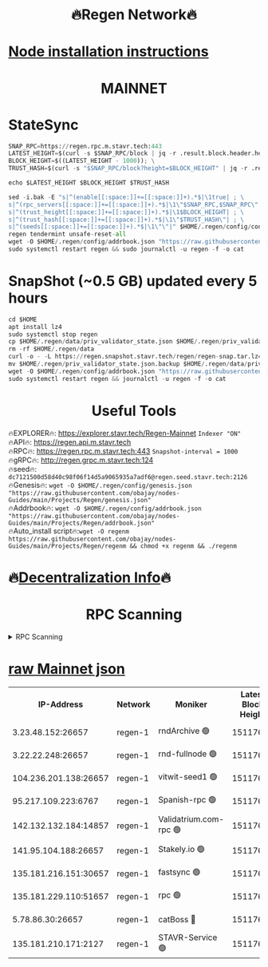 <h1 align="center"> 🔥Regen Network🔥</h1>

[Node installation instructions](https://github.com/obajay/nodes-Guides/tree/main/Projects/Regen)
=
<h1 align="center"> MAINNET</h1>

# StateSync
```python
SNAP_RPC=https://regen.rpc.m.stavr.tech:443
LATEST_HEIGHT=$(curl -s $SNAP_RPC/block | jq -r .result.block.header.height); \
BLOCK_HEIGHT=$((LATEST_HEIGHT - 1000)); \
TRUST_HASH=$(curl -s "$SNAP_RPC/block?height=$BLOCK_HEIGHT" | jq -r .result.block_id.hash)

echo $LATEST_HEIGHT $BLOCK_HEIGHT $TRUST_HASH

sed -i.bak -E "s|^(enable[[:space:]]+=[[:space:]]+).*$|\1true| ; \
s|^(rpc_servers[[:space:]]+=[[:space:]]+).*$|\1\"$SNAP_RPC,$SNAP_RPC\"| ; \
s|^(trust_height[[:space:]]+=[[:space:]]+).*$|\1$BLOCK_HEIGHT| ; \
s|^(trust_hash[[:space:]]+=[[:space:]]+).*$|\1\"$TRUST_HASH\"| ; \
s|^(seeds[[:space:]]+=[[:space:]]+).*$|\1\"\"|" $HOME/.regen/config/config.toml
regen tendermint unsafe-reset-all
wget -O $HOME/.regen/config/addrbook.json "https://raw.githubusercontent.com/obajay/nodes-Guides/main/Projects/Regen/addrbook.json"
sudo systemctl restart regen && sudo journalctl -u regen -f -o cat
```
# SnapShot (~0.5 GB) updated every 5 hours
```python
cd $HOME
apt install lz4
sudo systemctl stop regen
cp $HOME/.regen/data/priv_validator_state.json $HOME/.regen/priv_validator_state.json.backup
rm -rf $HOME/.regen/data
curl -o - -L https://regen.snapshot.stavr.tech/regen/regen-snap.tar.lz4 | lz4 -c -d - | tar -x -C $HOME/.regen --strip-components 2
mv $HOME/.regen/priv_validator_state.json.backup $HOME/.regen/data/priv_validator_state.json
wget -O $HOME/.regen/config/addrbook.json "https://raw.githubusercontent.com/obajay/nodes-Guides/main/Projects/Regen/addrbook.json"
sudo systemctl restart regen && journalctl -u regen -f -o cat
```

 <h1 align="center"> Useful Tools</h1>

🔥EXPLORER🔥:     https://explorer.stavr.tech/Regen-Mainnet        `Indexer "ON"` \
🔥API🔥:          https://regen.api.m.stavr.tech \
🔥RPC🔥:          https://regen.rpc.m.stavr.tech:443              `Snapshot-interval = 1000` \
🔥gRPC🔥:         http://regen.grpc.m.stavr.tech:124 \
🔥seed🔥:      `dc7121500d58d40c98f06f14d5a9065935a7adf6@regen.seed.stavr.tech:2126` \
🔥Genesis🔥:   `wget -O $HOME/.regen/config/genesis.json "https://raw.githubusercontent.com/obajay/nodes-Guides/main/Projects/Regen/genesis.json"` \
🔥Addrbook🔥:  `wget -O $HOME/.regen/config/addrbook.json "https://raw.githubusercontent.com/obajay/nodes-Guides/main/Projects/Regen/addrbook.json"` \
🔥Auto_install script🔥:`wget -O regenm https://raw.githubusercontent.com/obajay/nodes-Guides/main/Projects/Regen/regenm && chmod +x regenm && ./regenm`

🔥[Decentralization Info](https://github.com/obajay/StateSync-snapshots/tree/main/Projects/Regen/Decentralization)🔥
=
<h1 align="center"> RPC Scanning</h1>

<details>
<summary>RPC Scanning</summary>

<h2 align="center"> We scan nodes in real time every 4 hours. And we provide the final result of RPC endpoints.
We cannot influence the operation of these nodes in any way. </h2>


```python
If Voting Power is higher than 0 --> then the Node is a validator of the network and may be subject to attack and be a potential threat to the chain.
```
```python
We marked such validators with a red symbol
```

</details>

[raw Mainnet json](https://rpc-check.regenm.stavr.tech/regenm/rpc-regenm-result.json)
=


<table><tr><th>IP-Address</th><th>Network</th><th>Moniker</th><th>Latest Block Height</th><th>Earliest Block Height</th><th>Catching Up</th><th>Tx Index</th><th>Voting Power</th><th>Scan Time</th></tr><tr><td>3.23.48.152:26657</td><td>regen-1</td><td>rndArchive 🟢</td><td>15117662</td><td>1</td><td>False</td><td>on</td><td>0</td><td>2024-03-14T11:20:13.104241686UTC</td></tr><tr><td>3.22.22.248:26657</td><td>regen-1</td><td>rnd-fullnode 🟢</td><td>15117661</td><td>4134001</td><td>False</td><td>on</td><td>0</td><td>2024-03-14T11:20:02.214817814UTC</td></tr><tr><td>104.236.201.138:26657</td><td>regen-1</td><td>vitwit-seed1 🟢</td><td>15117647</td><td>8943001</td><td>False</td><td>on</td><td>0</td><td>2024-03-14T11:18:45.711531629UTC</td></tr><tr><td>95.217.109.223:6767</td><td>regen-1</td><td>Spanish-rpc 🟢</td><td>15117673</td><td>10068001</td><td>False</td><td>on</td><td>0</td><td>2024-03-14T11:21:12.525512085UTC</td></tr><tr><td>142.132.132.184:14857</td><td>regen-1</td><td>Validatrium.com-rpc 🟢</td><td>15117673</td><td>11175001</td><td>False</td><td>on</td><td>0</td><td>2024-03-14T11:21:16.850787064UTC</td></tr><tr><td>141.95.104.188:26657</td><td>regen-1</td><td>Stakely.io 🟢</td><td>15117657</td><td>13442501</td><td>False</td><td>on</td><td>0</td><td>2024-03-14T11:19:40.913207344UTC</td></tr><tr><td>135.181.216.151:30657</td><td>regen-1</td><td>fastsync 🟢</td><td>15117665</td><td>14457001</td><td>False</td><td>off</td><td>0</td><td>2024-03-14T11:20:30.782471117UTC</td></tr><tr><td>135.181.229.110:51657</td><td>regen-1</td><td>rpc 🟢</td><td>15117655</td><td>14844001</td><td>False</td><td>on</td><td>0</td><td>2024-03-14T11:19:30.450826844UTC</td></tr><tr><td>5.78.86.30:26657</td><td>regen-1</td><td>catBoss 🔴</td><td>15117682</td><td>15111001</td><td>False</td><td>on</td><td>9026452802</td><td>2024-03-14T11:22:10.068049317UTC</td></tr><tr><td>135.181.210.171:2127</td><td>regen-1</td><td>STAVR-Service 🟢</td><td>15117685</td><td>15116001</td><td>False</td><td>on</td><td>0</td><td>2024-03-14T11:22:22.615250221UTC</td></tr></table>